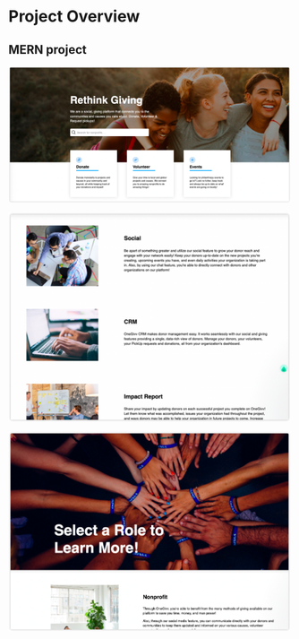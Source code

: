 # Project Overview

## MERN project

<img src="./img/1.png" alt="1" style="zoom:50%;" />



![2](./img/2.png )



<img src="./img/3.png" alt="3" />